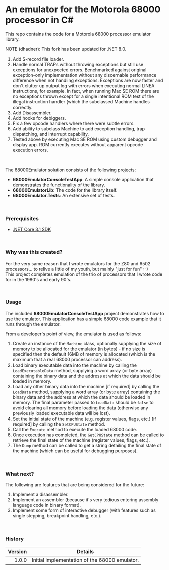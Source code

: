 # An emulator for the Motorola 68000 processor in C# #

This repo contains the code for a Motorola 68000 processor emulator library.

NOTE (dhadner): This fork has been updated for .NET 8.0.

1. Add S-record file loader.
2. Handle normal TRAPs without throwing exceptions but still use exceptions for unexpected errors.  Benchmarked against original exception-only implementation without any discernable performance difference when not handling exceptions.  Exceptions are now faster and don't clutter up output log with errors when executing normal LINEA instructions, for example.  In fact, when running Mac SE ROM there are no exceptions thrown except for a single intentional ROM test of the illegal instruction handler (which the subclassed Machine handles correctly.
3. Add Disassembler.
4. Add hooks for debiggers.
5. Fix a few opcode handlers where there were subtle errors.
6. Add ability to subclass Machine to add exception handling, trap dispatching, and interrupt capability.
6. Tested above by executing Mac SE ROM using custom debugger and display app.  ROM currently executes without apparent opcode execution errors.

<br>

The 68000Emulator solution consists of the following projects:

- **68000EmulatorConsoleTestApp**: A simple console application that demonstrates the functionality of the library.
- **68000EmulatorLib**: The code for the library itself.
- **68000Emulator.Tests**: An extensive set of tests.

<br>

### Prerequisites

- [.NET Core 3.1 SDK](https://www.microsoft.com/net/download/core)
  
<br>

### Why was this created?

For the very same reason that I wrote emulators for the Z80 and 6502 processors... to relive a little of my youth, but mainly "just for fun" :-)  
This project completes emulation of the trio of processors that I wrote code for in the 1980's and early 90's.
  
<br>

### Usage

The included **68000EmulatorConsoleTestApp** project demonstrates how to use the emulator. This application has a simple 68000 code example that it runs through the emulator.

From a developer's point of view, the emulator is used as follows:
1. Create an instance of the `Machine` class, optionally supplying the size of memory to be allocated for the emulator (in bytes) - if no size is specified then the default 16MB of memory is allocated (which is the maximum that a real 68000 processor can address).
2. Load binary executable data into the machine by calling the `LoadExecutableData` method, supplying a word array (or byte array) containing the binary data and the address at which the data should be loaded in memory.
3. Load any other binary data into the machine [if required] by calling the `LoadData` method, supplying a word array (or byte array) containing the binary data and the address at which the data should be loaded in memory. The final parameter passed to `LoadData` should be `false` to avoid clearing all memory before loading the data (otherwise any previously loaded executable data will be lost).
4. Set the initial state of the machine (e.g. register values, flags, etc.) [if required] by calling the `SetCPUState` method.
5. Call the `Execute` method to execute the loaded 68000 code.
6. Once execution has completed, the `GetCPUState` method can be called to retrieve the final state of the machine (register values, flags, etc.).
7. The `Dump` method can be called to get a string detailing the final state of the machine (which can be useful for debugging purposes).

<br>

### What next?

The following are features that are being considered for the future:  
1. Implement a disassembler.
2. Implement an assembler (because it's very tedious entering assembly language code in binary format).
3. Implement some form of interactive debugger (with features such as single stepping, breakpoint handling, etc.).

<br>

### History

| Version | Details
|---:| ---
| 1.0.0 | Initial implementation of the 68000 emulator.

